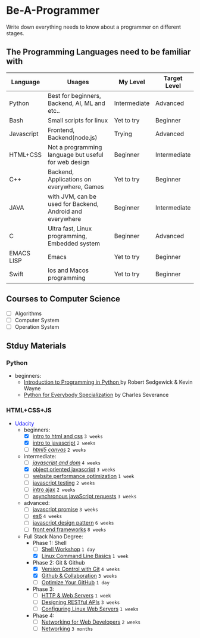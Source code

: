 # Be-A-Programmer
Write down everything needs to know about a programmer on different stages.

## The Programming Languages need to be familiar with
Language | Usages | My Level | Target Level
-- | -- | -- | --
Python | Best for beginners, Backend, AI, ML and etc.. | Intermediate | Advanced
Bash | Small scripts for linux | Yet to try | Beginner
Javascript | Frontend, Backend(node.js) | Trying | Advanced
HTML+CSS | Not a programming language but useful for web design | Beginner | Intermediate
C++ | Backend, Applications on everywhere, Games | Yet to try | Beginner
JAVA | with JVM, can be used for Backend, Android and everywhere | Beginner | Intermediate
C | Ultra fast, Linux programming, Embedded system | Beginner | Advanced
EMACS LISP | Emacs | Yet to try | Beginner
Swift | Ios and Macos programming | Yet to try | Beginner

## Courses to Computer Science
- [ ] Algorithms
- [ ] Computer System
- [ ] Operation System

## Stduy Materials
### Python
- beginners:
  - [Introduction to Programming in Python ](https://introcs.cs.princeton.edu/python/home/) by Robert Sedgewick & Kevin Wayne
  - [Python for Everybody Specialization](https://www.coursera.org/specializations/python) by Charles Severance
### HTML+CSS+JS
- <span style="color: blue">Udacity</span>
  - beginners:
    - [x] [intro to html and css](https://www.udacity.com/course/intro-to-html-and-css--ud001) `3 weeks`
    - [x] [intro to javascript](https://www.udacity.com/course/intro-to-javascript--ud803) `2 weeks`
    - [ ] [*html5 canvas*](https://www.udacity.com/course/html5-canvas--ud292) `2 weeks`
  - intermediate:
    - [ ] [*javascript and dom*](https://www.udacity.com/course/javascript-and-the-dom--ud117) `4 weeks`
    - [x] [object oriented javascript](https://www.udacity.com/course/object-oriented-javascript--ud711) `3 weeks`
    - [ ] [website performance optimization](https://www.udacity.com/course/website-performance-optimization--ud884) `1 week`
    - [ ] [javascript testing](https://www.udacity.com/course/javascript-testing--ud549) `2 weeks`
    - [ ] [intro ajax](https://www.udacity.com/course/intro-to-ajax--ud110) `2 weeks`
    - [ ] [asynchronous javaScript requests](https://www.udacity.com/course/asynchronous-javascript-requests--ud109) `3 weeks`
  - advanced:
    - [ ] [javascript promise](https://www.udacity.com/course/javascript-promises--ud898) `3 weeks`
    - [ ] [es6](https://www.udacity.com/course/es6-javascript-improved--ud356) `4 weeks`
    - [ ] [javascript design pattern](https://www.udacity.com/course/javascript-design-patterns--ud989) `6 weeks`
    - [ ] [front end frameworks](https://www.udacity.com/course/front-end-frameworks--ud894) `8 weeks`
  - Full Stack Nano Degree:
    - Phase 1: Shell
      - [ ] [Shell Workshop](https://www.udacity.com/course/shell-workshop--ud206) `1 day`
      - [x] [Linux Command Line Basics](https://www.udacity.com/course/linux-command-line-basics--ud595) `1 week`
    - Phase 2: Git & Github
      - [x] [Version Control with Git](https://www.udacity.com/course/version-control-with-git--ud123) `4 weeks`
      - [x] [Github & Collaboration](https://www.udacity.com/course/github-collaboration--ud456) `3 weeks`
      - [ ] [Optimize Your GitHub](https://www.udacity.com/course/optimize-your-github--ud247) `1 day`
    - Phase 3:
      - [ ] [HTTP & Web Servers](https://www.udacity.com/course/http-web-servers--ud303) `1 week`
      - [ ] [Designing RESTful APIs](https://www.udacity.com/course/designing-restful-apis--ud388) `3 weeks`
      - [ ] [Configuring Linux Web Servers](https://www.udacity.com/course/configuring-linux-web-servers--ud299) `1 weeks`
    - Phase 4:
      - [ ] [Networking for Web Developers](https://www.udacity.com/course/networking-for-web-developers--ud256) `2 weeks`
      - [ ] [Networking](https://www.udacity.com/course/computer-networking--ud436) `3 months`
